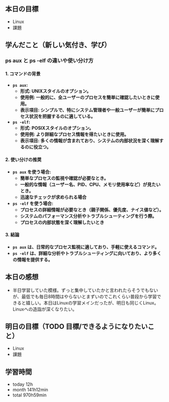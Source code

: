 ## 本日の目標
- Linux 
- 課題

## 学んだこと（新しい気付き、学び）
### **ps aux と ps -elf の違いや使い分け方**
#### **1. コマンドの背景**
- **`ps aux`:**
    - **形式: UNIXスタイルのオプション。**
    - **使用例: 一般的に、全ユーザーのプロセスを簡単に確認したいときに使用。**
    - **表示項目: シンプルで、特にシステム管理者や一般ユーザーが簡単にプロセス状況を把握するのに適している。**
- **`ps -elf`:**
    - **形式: POSIXスタイルのオプション。**
    - **使用例: より詳細なプロセス情報を得たいときに使用。**
    - **表示項目: 多くの情報が含まれており、システムの内部状況を深く理解するのに役立つ。**

#### **2. 使い分けの推奨**
- **`ps aux` を使う場合:**
    - **簡単なプロセスの監視や確認が必要なとき。**
    - **一般的な情報（ユーザー名、PID、CPU、メモリ使用率など）が見たいとき。**
    - **迅速なチェックが求められる場合**
- **`ps -elf` を使う場合:**
    - **プロセスの詳細情報が必要なとき（親子関係、優先度、ナイス値など）。**
    - **システムのパフォーマンス分析やトラブルシューティングを行う際。**
    - **プロセスの内部状態を深く理解したいとき**

#### **3. 結論**
- **`ps aux` は、日常的なプロセス監視に適しており、手軽に使えるコマンド。**
- **`ps -elf` は、詳細な分析やトラブルシューティングに向いており、より多くの情報を提供する。**

## 本日の感想
- 半日学習していた模様。ずっと集中していたかと言われたらそうでもないが、最低でも毎日8時間はやらないとまずいのでこれくらい普段から学習できると嬉しい。本日はLinuxの学習メインだったが、明日も同じくLinux。Linuxへの造詣が深くなりたい。

## 明日の目標（TODO 目標/できるようになりたいこと）
- Linux
- 課題

## 学習時間
- today 12h
- month 141h12min
- total 970h59min
